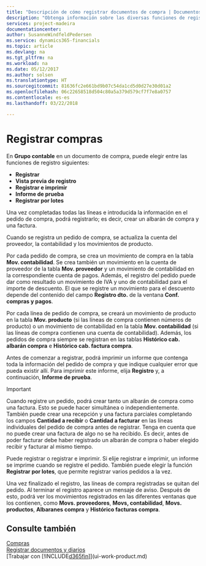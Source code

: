 ```yaml
---
title: "Descripción de cómo registrar documentos de compra | Documentos de Microsoft"
description: "Obtenga información sobre las diversas funciones de registro para registrar documentos de compra."
services: project-madeira
documentationcenter: 
author: SusanneWindfeldPedersen
ms.service: dynamics365-financials
ms.topic: article
ms.devlang: na
ms.tgt_pltfrm: na
ms.workload: na
ms.date: 05/12/2017
ms.author: solsen
ms.translationtype: HT
ms.sourcegitcommit: 81636fc2e661bd9b07c54da1cd5d0d27e30d01a2
ms.openlocfilehash: 06c22658518d504c80a5a379d579cf7f7e8a0757
ms.contentlocale: es-es
ms.lasthandoff: 03/22/2018

---
```

# <a name="posting-purchases"></a>Registrar compras
En **Grupo contable** en un documento de compra, puede elegir entre las funciones de registro siguientes:

* **Registrar**
* **Vista previa de registro**
* **Registrar e imprimir**
* **Informe de prueba**
* **Registrar por lotes**

Una vez completadas todas las líneas e introducida la información en el pedido de compra, podrá registrarlo; es decir, crear un albarán de compra y una factura.

Cuando se registra un pedido de compra, se actualiza la cuenta del proveedor, la contabilidad y los movimientos de producto.

Por cada pedido de compra, se crea un movimiento de compra en la tabla **Mov. contabilidad**. Se crea también un movimiento en la cuenta de proveedor de la tabla **Mov. proveedor** y un movimiento de contabilidad en la correspondiente cuenta de pagos. Además, el registro del pedido puede dar como resultado un movimiento de IVA y uno de contabilidad para el importe de descuento. El que se registre un movimiento para el descuento depende del contenido del campo **Registro dto.** de la ventana **Conf. compras y pagos**.

Por cada línea de pedido de compra, se creará un movimiento de producto en la tabla **Mov. producto** (si las líneas de compra contienen números de producto) o un movimiento de contabilidad en la tabla **Mov. contabilidad** (si las líneas de compra contienen una cuenta de contabilidad). Además, los pedidos de compra siempre se registran en las tablas **Histórico cab. albarán compra** e **Histórico cab. factura compra**.

Antes de comenzar a registrar, podrá imprimir un informe que contenga toda la información del pedido de compra y que indique cualquier error que pueda existir allí. Para imprimir este informe, elija **Registro** y, a continuación, **Informe de prueba**.

> [!IMPORTANT]  
>   Cuando registre un pedido, podrá crear tanto un albarán de compra como una factura. Esto se puede hacer simultánea o independientemente. También puede crear una recepción y una factura parciales completando los campos **Cantidad a recibir** o **Cantidad a facturar** en las líneas individuales del pedido de compra antes de registrar. Tenga en cuenta que no puede crear una factura de algo no se ha recibido. Es decir, antes de poder facturar debe haber registrado un albarán de compra o haber elegido recibir y facturar al mismo tiempo.

Puede registrar o registrar e imprimir. Si elije registrar e imprimir, un informe se imprime cuando se registre el pedido. También puede elegir la función **Registrar por lotes**, que permite registrar varios pedidos a la vez.

Una vez finalizado el registro, las líneas de compra registradas se quitan del pedido. Al terminar el registro aparece un mensaje de aviso. Después de esto, podrá ver los movimientos registrados en las diferentes ventanas que los contienen, como **Movs. proveedores**, **Movs, contabilidad**, **Movs. productos**, **Albaranes compra** y **Histórico facturas compra**.

## <a name="see-also"></a>Consulte también
[Compras](purchasing-manage-purchasing.md)  
[Registrar documentos y diarios](ui-post-documents-journals.md)  
[Trabajar con [!INCLUDE[d365fin](includes/d365fin_md.md)]](ui-work-product.md)


